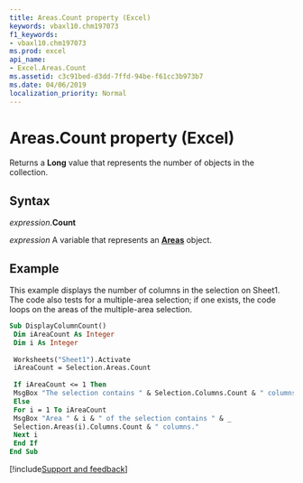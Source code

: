 ```yaml
---
title: Areas.Count property (Excel)
keywords: vbaxl10.chm197073
f1_keywords:
- vbaxl10.chm197073
ms.prod: excel
api_name:
- Excel.Areas.Count
ms.assetid: c3c91bed-d3dd-7ffd-94be-f61cc3b973b7
ms.date: 04/06/2019
localization_priority: Normal
---
```



# Areas.Count property (Excel)

Returns a **Long** value that represents the number of objects in the collection.


## Syntax

_expression_.**Count**

_expression_ A variable that represents an **[Areas](Excel.Areas.md)** object.


## Example

This example displays the number of columns in the selection on Sheet1. The code also tests for a multiple-area selection; if one exists, the code loops on the areas of the multiple-area selection.

```vb
Sub DisplayColumnCount() 
 Dim iAreaCount As Integer 
 Dim i As Integer 
 
 Worksheets("Sheet1").Activate 
 iAreaCount = Selection.Areas.Count 
 
 If iAreaCount <= 1 Then 
 MsgBox "The selection contains " & Selection.Columns.Count & " columns." 
 Else 
 For i = 1 To iAreaCount 
 MsgBox "Area " & i & " of the selection contains " & _ 
 Selection.Areas(i).Columns.Count & " columns." 
 Next i 
 End If 
End Sub
```




[!include[Support and feedback](~/includes/feedback-boilerplate.md)]